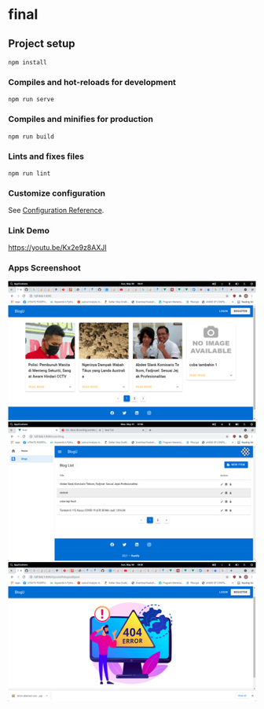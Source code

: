 # final

## Project setup
```
npm install
```

### Compiles and hot-reloads for development
```
npm run serve
```

### Compiles and minifies for production
```
npm run build
```

### Lints and fixes files
```
npm run lint
```

### Customize configuration
See [Configuration Reference](https://cli.vuejs.org/config/).

### Link Demo 
https://youtu.be/Kx2e9z8AXJI

### Apps Screenshoot
![Alt text](/screenshoot/1.png?raw=true "Optional Title")
![Alt text](/screenshoot/2.png?raw=true "Optional Title")
![Alt text](/screenshoot/3.png?raw=true "Optional Title")
